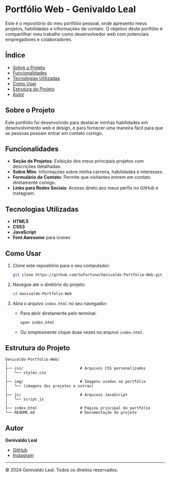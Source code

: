 
# Portfólio Web - Genivaldo Leal

Este é o repositório do meu portfólio pessoal, onde apresento meus projetos, habilidades e informações de contato. O objetivo deste portfólio é compartilhar meu trabalho como desenvolvedor web com potenciais empregadores e colaboradores.

## Índice

- [Sobre o Projeto](#sobre-o-projeto)
- [Funcionalidades](#funcionalidades)
- [Tecnologias Utilizadas](#tecnologias-utilizadas)
- [Como Usar](#como-usar)
- [Estrutura do Projeto](#estrutura-do-projeto)
- [Autor](#autor)

## Sobre o Projeto

Este portfólio foi desenvolvido para destacar minhas habilidades em desenvolvimento web e design, e para fornecer uma maneira fácil para que as pessoas possam entrar em contato comigo.

## Funcionalidades

- **Seção de Projetos**: Exibição dos meus principais projetos com descrições detalhadas.
- **Sobre Mim**: Informações sobre minha carreira, habilidades e interesses.
- **Formulário de Contato**: Permite que visitantes entrem em contato diretamente comigo.
- **Links para Redes Sociais**: Acesso direto aos meus perfis no GitHub e Instagram.

## Tecnologias Utilizadas

- **HTML5**
- **CSS3**
- **JavaScript**
- **Font Awesome** para ícones

## Como Usar

1. Clone este repositório para o seu computador:

   ```bash
   git clone https://github.com/SoFortune/Genivaldo-Portfolio-Web.git
   ```

2. Navegue até o diretório do projeto:

   ```bash
   cd Genivaldo-Portfolio-Web
   ```

3. Abra o arquivo `index.html` no seu navegador:

   - Para abrir diretamente pelo terminal:
     ```bash
     open index.html
     ```
   - Ou simplesmente clique duas vezes no arquivo `index.html`.

## Estrutura do Projeto

```plaintext
Genivaldo-Portfolio-Web/
│
├── css/                         # Arquivos CSS personalizados
│   └── styles.css
│
├── img/                         # Imagens usadas no portfólio
│   └── (imagens dos projetos e outras)
│
├── js/                          # Arquivos JavaScript
│   └── script.js
│
├── index.html                   # Página principal do portfólio
└── README.md                    # Documentação do projeto
```

## Autor

**Genivaldo Leal**

- [GitHub](https://github.com/SoFortune)
- [Instagram](https://instagram.com/geni_slj)

---

&copy; 2024 Genivaldo Leal. Todos os direitos reservados.
